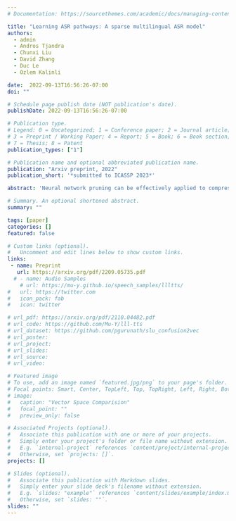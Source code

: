 ```yaml
---
# Documentation: https://sourcethemes.com/academic/docs/managing-content/

title: "Learning ASR pathways: A sparse multilingual ASR model"
authors:
  - admin
  - Andros Tjandra
  - Chunxi Liu
  - David Zhang
  - Duc Le
  - Ozlem Kalinli

date:  2022-09-13T16:56:26-07:00
doi: ""

# Schedule page publish date (NOT publication's date).
publishDate: 2022-09-13T16:56:26-07:00

# Publication type.
# Legend: 0 = Uncategorized; 1 = Conference paper; 2 = Journal article;
# 3 = Preprint / Working Paper; 4 = Report; 5 = Book; 6 = Book section;
# 7 = Thesis; 8 = Patent
publication_types: ["1"]

# Publication name and optional abbreviated publication name.
publication: "Arxiv preprint, 2022"
publication_short: '*submitted to ICASSP 2023*'

abstract: 'Neural network pruning can be effectively applied to compress automatic speech recognition (ASR) models. However, in multilingual ASR, performing language-agnostic pruning may lead to severe performance degradation on some languages because language-agnostic pruning masks may not fit all languages and discard important language-specific parameters. In this work, we present ASR pathways, a sparse multilingual ASR model that activates language-specific sub-networks (pathways), such that the parameters for each language are learned explicitly. With the overlapping sub-networks, the shared parameters can also enable knowledge transfer for lower resource languages via joint multilingual training. We propose a novel algorithm to learn ASR pathways, and evaluate the proposed method on 4 languages with a streaming RNN-T model. Our proposed ASR pathways outperform both dense models (-5.0% average WER) and a language-agnostically pruned model (-21.4% average WER), and provide better performance on low-resource languages compared to the monolingual sparse models.'

# Summary. An optional shortened abstract.
summary: ""

tags: [paper]
categories: []
featured: false

# Custom links (optional).
#   Uncomment and edit lines below to show custom links.
links:
 - name: Preprint
   url: https://arxiv.org/pdf/2209.05735.pdf
  # - name: Audio Samples
    # url: https://mu-y.github.io/speech_samples/llltts/
#   url: https://twitter.com
#   icon_pack: fab
#   icon: twitter

# url_pdf: https://arxiv.org/pdf/2110.04482.pdf
# url_code: https://github.com/Mu-Y/lll-tts
# url_dataset: https://github.com/pgurunath/slu_confusion2vec
# url_poster:
# url_project:
# url_slides:
# url_source:
# url_video:

# Featured image
# To use, add an image named `featured.jpg/png` to your page's folder. 
# Focal points: Smart, Center, TopLeft, Top, TopRight, Left, Right, BottomLeft, Bottom, BottomRight.
# image:
#   caption: "Vector Space Comparision"
#   focal_point: ""
#   preview_only: false

# Associated Projects (optional).
#   Associate this publication with one or more of your projects.
#   Simply enter your project's folder or file name without extension.
#   E.g. `internal-project` references `content/project/internal-project/index.md`.
#   Otherwise, set `projects: []`.
projects: []

# Slides (optional).
#   Associate this publication with Markdown slides.
#   Simply enter your slide deck's filename without extension.
#   E.g. `slides: "example"` references `content/slides/example/index.md`.
#   Otherwise, set `slides: ""`.
slides: ""
---
```

